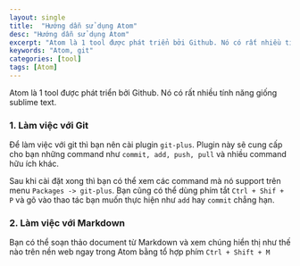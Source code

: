 ```yaml
---
layout: single
title:  "Hướng dẫn sử dụng Atom"
desc: "Hướng dẫn sử dụng Atom"
excerpt: "Atom là 1 tool được phát triển bởi Github. Nó có rất nhiều tính năng giống sublime text."
keywords: "Atom, git"
categories: [tool]
tags: [Atom]
---
```


Atom là 1 tool được phát triển bởi Github. Nó có rất nhiều tính năng giống sublime text.

### 1. Làm việc với Git

Để làm việc với git thì bạn nên cài plugin `git-plus`. Plugin này sẽ cung cấp cho bạn những command như `commit, add, push, pull` và nhiều command hữu ích khác.

Sau khi cài đặt xong thì bạn có thể xem các command mà nó support trên menu `Packages -> git-plus`. Bạn cũng có thể dùng phím tắt `Ctrl + Shif + P` và gõ vào thao tác bạn muốn thực hiện như `add` hay `commit` chẳng hạn.


### 2. Làm việc với Markdown

Bạn có thể soạn thảo document từ Markdown và xem chúng hiển thị như thế nào trên nền web ngay trong Atom bằng tổ hợp phím `Ctrl + Shift + M`

<!-- Reference -->
[blog.atom.io]: http://blog.atom.io/2014/03/13/git-integration.html
